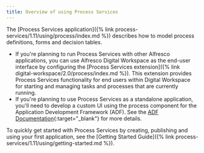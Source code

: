```yaml
---
title: Overview of using Process Services
---
```


The [Process Services application]({% link process-services/1.11/using/process/index.md %}) describes how to model process definitions, forms and decision tables.

* If you're planning to run Process Services with other Alfresco applications, you can use Alfresco Digital Workspace as the end-user interface by configuring the [Process Services extension]({% link digital-workspace/2.0/process/index.md %}). This extension provides Process Services functionality for end users within Digital Workspace for starting and managing tasks and processes that are currently running.
* If you're planning to use Process Services as a standalone application, you'll need to develop a custom UI using the process component for the Application Development Framework (ADF). See the [ADF Documentation](https://www.alfresco.com/abn/adf/docs/){:target="_blank"} for more details.

To quickly get started with Process Services by creating, publishing and using your first application, see the [Getting Started Guide]({% link process-services/1.11/using/getting-started.md %}).

